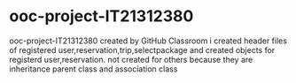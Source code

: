 # ooc-project-IT21312380
ooc-project-IT21312380 created by GitHub Classroom
i created header files of registered user,reservation,trip,selectpackage and created objects for registerd user,reservation. not created for others because they are inheritance parent class and association class  

